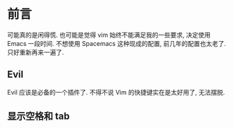 # 前言
可能真的是闲得慌. 也可能是觉得 vim 始终不能满足我的一些要求, 决定使用 Emacs 一段时间. 不想使用 Spacemacs 这种现成的配置, 前几年的配置也太老了.
只好重新再来一遍了.

## Evil
Evil 应该是必备的一个插件了. 不得不说 Vim 的快捷键实在是太好用了, 无法摆脱.

## 显示空格和 tab
